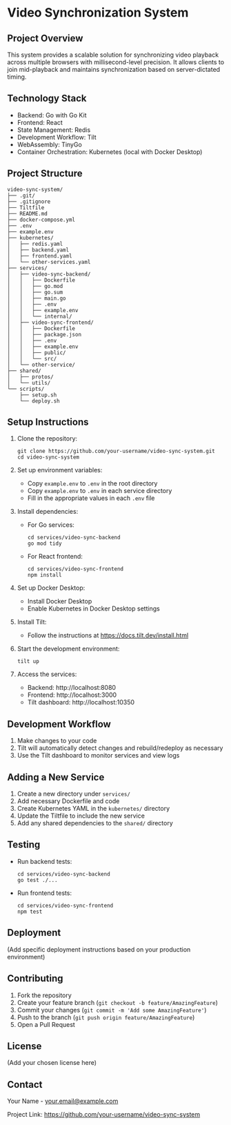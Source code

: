 # Video Synchronization System

## Project Overview

This system provides a scalable solution for synchronizing video playback across multiple browsers with millisecond-level precision. It allows clients to join mid-playback and maintains synchronization based on server-dictated timing.

## Technology Stack

- Backend: Go with Go Kit
- Frontend: React
- State Management: Redis
- Development Workflow: Tilt
- WebAssembly: TinyGo
- Container Orchestration: Kubernetes (local with Docker Desktop)

## Project Structure

```
video-sync-system/
├── .git/
├── .gitignore
├── Tiltfile
├── README.md
├── docker-compose.yml
├── .env
├── example.env
├── kubernetes/
│   ├── redis.yaml
│   ├── backend.yaml
│   ├── frontend.yaml
│   └── other-services.yaml
├── services/
│   ├── video-sync-backend/
│   │   ├── Dockerfile
│   │   ├── go.mod
│   │   ├── go.sum
│   │   ├── main.go
│   │   ├── .env
│   │   ├── example.env
│   │   └── internal/
│   ├── video-sync-frontend/
│   │   ├── Dockerfile
│   │   ├── package.json
│   │   ├── .env
│   │   ├── example.env
│   │   ├── public/
│   │   └── src/
│   └── other-service/
├── shared/
│   ├── protos/
│   └── utils/
└── scripts/
    ├── setup.sh
    └── deploy.sh
```

## Setup Instructions

1. Clone the repository:
   ```
   git clone https://github.com/your-username/video-sync-system.git
   cd video-sync-system
   ```

2. Set up environment variables:
   - Copy `example.env` to `.env` in the root directory
   - Copy `example.env` to `.env` in each service directory
   - Fill in the appropriate values in each `.env` file

3. Install dependencies:
   - For Go services:
     ```
     cd services/video-sync-backend
     go mod tidy
     ```
   - For React frontend:
     ```
     cd services/video-sync-frontend
     npm install
     ```

4. Set up Docker Desktop:
   - Install Docker Desktop
   - Enable Kubernetes in Docker Desktop settings

5. Install Tilt:
   - Follow the instructions at https://docs.tilt.dev/install.html

6. Start the development environment:
   ```
   tilt up
   ```

7. Access the services:
   - Backend: http://localhost:8080
   - Frontend: http://localhost:3000
   - Tilt dashboard: http://localhost:10350

## Development Workflow

1. Make changes to your code
2. Tilt will automatically detect changes and rebuild/redeploy as necessary
3. Use the Tilt dashboard to monitor services and view logs

## Adding a New Service

1. Create a new directory under `services/`
2. Add necessary Dockerfile and code
3. Create Kubernetes YAML in the `kubernetes/` directory
4. Update the Tiltfile to include the new service
5. Add any shared dependencies to the `shared/` directory

## Testing

- Run backend tests:
  ```
  cd services/video-sync-backend
  go test ./...
  ```
- Run frontend tests:
  ```
  cd services/video-sync-frontend
  npm test
  ```

## Deployment

(Add specific deployment instructions based on your production environment)

## Contributing

1. Fork the repository
2. Create your feature branch (`git checkout -b feature/AmazingFeature`)
3. Commit your changes (`git commit -m 'Add some AmazingFeature'`)
4. Push to the branch (`git push origin feature/AmazingFeature`)
5. Open a Pull Request

## License

(Add your chosen license here)

## Contact

Your Name - your.email@example.com

Project Link: https://github.com/your-username/video-sync-system